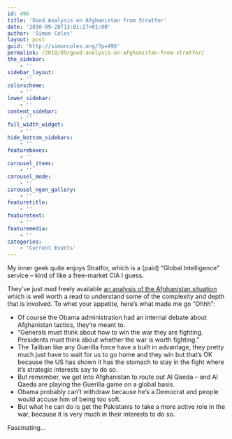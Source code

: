 ```yaml
---
id: 496
title: 'Good Analysis on Afghanistan from Stratfor'
date: '2010-09-28T13:01:27+01:00'
author: 'Simon Coles'
layout: post
guid: 'http://simoncoles.org/?p=496'
permalink: /2010/09/good-analysis-on-afghanistan-from-stratfor/
the_sidebar:
    - ''
sidebar_layout:
    - ''
colorscheme:
    - ''
lower_sidebar:
    - ''
content_sidebar:
    - ''
full_width_widget:
    - ''
hide_bottom_sidebars:
    - ''
featureboxes:
    - ''
carousel_items:
    - ''
carousel_mode:
    - ''
carousel_ngen_gallery:
    - ''
featuretitle:
    - ''
featuretext:
    - ''
featuremedia:
    - ''
categories:
    - 'Current Events'
---
```


My inner geek quite enjoys Stratfor, which is a (paid) “Global Intelligence” service – kind of like a free-market CIA I guess.

They’ve just mad freely available [an analysis of the Afghanistan situation](http://www.stratfor.com/weekly/20100927_pakistan_and_us_exit_afghanistan) which is well worth a read to understand some of the complexity and depth that is involved. To whet your appetite, here’s what made me go “Ohhh”:

- Of course the Obama administration had an internal debate about Afghanistan tactics, they’re meant to.
- “Generals must think about how to win the war they are fighting. Presidents must think about whether the war is worth fighting.”
- The Taliban like any Guerilla force have a built in advantage, they pretty much just have to wait for us to go home and they win but that’s OK because the US has shown it has the stomach to stay in the fight where it’s strategic interests say to do so.
- But remember, we got into Afghanistan to route out Al Qaeda – and Al Qaeda are playing the Guerilla game on a global basis.
- Obama probably can’t withdraw because he’s a Democrat and people would accuse him of being too soft.
- But what he can do is get the Pakistanis to take a more active role in the war, because it is very much in their interests to do so.

Fascinating…